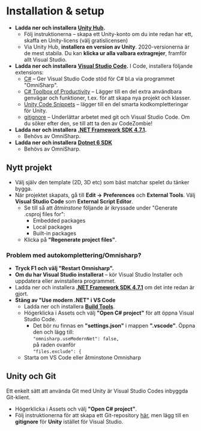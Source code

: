 # Installation & setup

* **Ladda ner och installera** [**Unity Hub**](https://unity3d.com/get-unity/download)**.**
  * Följ instruktionerna – skapa ett Unity-konto om du inte redan har ett, skaffa en Unity-licens (välj gratislicensen)
  * Via Unity Hub, **installera en version av Unity**. 2020-versionerna är de mest stabila. Du kan **klicka ur alla valbara extragrejer**, framför allt Visual Studio.
* **Ladda ner och installera** [**Visual Studio Code**](https://code.visualstudio.com/)**.** I Code, installera följande extensions:
  * [C#](https://www.google.com/url?q=https%3A%2F%2Fmarketplace.visualstudio.com%2Fitems%3FitemName%3Dms-vscode.csharp\&sa=D\&sntz=1\&usg=AFQjCNGOzgSFj14Pbd9ut66JAvh0loJsEw) – Ger Visual Studio Code stöd för C# bl.a via programmet "OmniSharp".
  * [C# Toolbox of Productivity](https://marketplace.visualstudio.com/items?itemName=RichardZampieriprog.csharp-snippet-productivity) – Lägger till en del extra användbara genvägar och funktioner, t.ex. för att skapa nya projekt och klasser.
  * [Unity Code Snippets](https://marketplace.visualstudio.com/items?itemName=kleber-swf.unity-code-snippets) – lägger till en del smarta kodkompletteringar för Unity.
  * [gitignore](https://www.google.com/url?q=https%3A%2F%2Fmarketplace.visualstudio.com%2Fitems%3FitemName%3Dcodezombiech.gitignore\&sa=D\&sntz=1\&usg=AFQjCNHu8aUEHuuoWIdAZQcCdvDqnSWhSQ) – Underlättar arbetet med git och Visual Studio Code. Om du söker efter den, se till att ta den av CodeZombie!
* **Ladda ner och installera** [**.NET Framework SDK 4.7.1**](https://dotnet.microsoft.com/download/dotnet-framework/thank-you/net471-developer-pack-offline-installer)**.**&#x20;
  * Behövs av OmniSharp.
* **Ladda ner och installera** [**Dotnet 6 SDK**](https://dotnet.microsoft.com/en-us/download)
  * Behövs av OmniSharp.

## Nytt projekt

* Välj själv den template (2D, 3D etc) som bäst matchar spelet du tänker bygga.
* När projektet skapats, gå till **Edit →** **Preferences** och **External Tools**. Välj **Visual Studio Code** som **External Script Editor**.
  * Se till så att _åtminstone_ följande är ikryssade under "Generate .csproj files for":
    * Embedded packages
    * Local packages
    * Built-in packages
  * Klicka på **"Regenerate project files"**.

### Problem med autokomplettering/Omnisharp?

* **Tryck F1 och välj "Restart Omnisharp".**
* **Om du har Visual Studio installerat** – kör Visual Studio Installer och uppdatera eller avinstallera programmet.
* Ladda ner och installera [**.NET Framework SDK 4.7.1**](https://dotnet.microsoft.com/download/dotnet-framework/thank-you/net471-developer-pack-offline-installer) om det inte redan är gjort.
* **Stäng av "Use modern .NET" i VS Code**
  * Ladda ner och installera [**Build Tools**](https://visualstudio.microsoft.com/downloads/#build-tools-for-visual-studio-2022).
  * Högerklicka i Assets och välj **"Open C# project"** för att öppna Visual Studio Code.
    * Det bör nu finnas en **"settings.json"** i mappen **".vscode"**. Öppna den och lägg till:\
      `"omnisharp.useModernNet": false,`\
      på raden ovanför\
      `"files.exclude": {`
  * Starta om VS Code eller åtminstone Omnisharp

## Unity och Git

Ett enkelt sätt att använda Git med Unity är Visual Studio Codes inbyggda Git-klient.

* Högerklicka i Assets och välj **"Open C# project"**.
* Följ instruktionerna för att skapa ett Git-repository [här](https://krank23.gitbook.io/csharp-ref/lathund-skapa-projekt), men lägg till en **gitignore** för **Unity** istället för Visual Studio.
